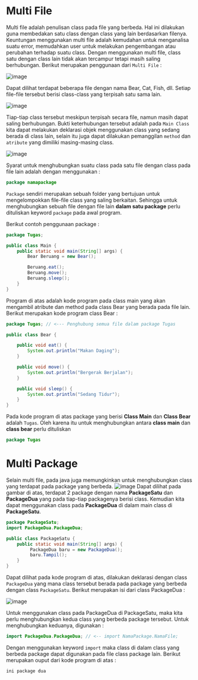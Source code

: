 # Multi File
Multi file adalah penulisan class pada file yang berbeda. Hal ini dilakukan guna membedakan satu class dengan class yang lain berdasarkan filenya. Keuntungan menggunakan multi file adalah kemudahan untuk menganalisa suatu error, memudahkan user untuk melakukan pengembangan atau perubahan terhadap suatu class. Dengan menggunakan multi file, class satu dengan class lain tidak akan tercampur tetapi masih saling berhubungan. Berikut merupakan penggunaan dari `Multi File` : 

![image](https://user-images.githubusercontent.com/94579033/203195470-ca9b559b-9424-4563-aaf5-5ed29a79084d.png)

Dapat dilihat terdapat beberapa file dengan nama Bear, Cat, Fish, dll. Setiap file-file tersebut berisi class-class yang terpisah satu sama lain. 

![image](https://user-images.githubusercontent.com/94579033/203195746-882cf6df-1b27-4ce0-acb7-270ea0ed2ffb.png)

Tiap-tiap class tersebut meskipun terpisah secara file, namun masih dapat saling berhubungan. Bukti keterhubungan tersebut adalah pada `Main Class` kita dapat melakukan deklarasi objek menggunakan class yang sedang berada di class lain, selain itu juga dapat dilakukan pemanggilan `method` dan `atribute` yang dimiliki masing-masing class. 

![image](https://user-images.githubusercontent.com/94579033/203195949-e953cf09-cefc-4def-bfb6-0af776fdbffe.png)

Syarat untuk menghubungkan suatu class pada satu file dengan class pada file lain adalah dengan menggunakan : 
``````Java
package namapackage
``````
`Package` sendiri merupakan sebuah folder yang bertujuan untuk mengelompokkan file-file class yang saling berkaitan. Sehingga untuk menghubungkan sebuah file dengan file lain **dalam satu package** perlu dituliskan keyword `package` pada awal program.

Berikut contoh penggunaan package : 
``````Java
package Tugas;

public class Main {
    public static void main(String[] args) {
        Bear Beruang = new Bear();

        Beruang.eat();
        Beruang.move();
        Beruang.sleep();
    }
}
``````
Program di atas adalah kode program pada class main yang akan mengambil atribute dan method pada class Bear yang berada pada file lain. Berikut merupakan kode program class Bear : 
``````Java
package Tugas; // <--- Penghubung semua file dalam package Tugas

public class Bear {

    public void eat() {
        System.out.println("Makan Daging");
    }

    public void move() {
        System.out.println("Bergerak Berjalan");
    }

    public void sleep() {
        System.out.println("Sedang Tidur");
    }
}
``````
Pada kode program di atas package yang berisi **Class Main** dan **Class Bear** adalah `Tugas`. Oleh karena itu untuk menghubungkan antara **class main** dan **class bear** perlu dituliskan
`````Java
package Tugas
``````

# Multi Package
Selain multi file, pada java juga memungkinkan untuk menghubungkan class yang terdapat pada package yang berbeda. 
![image](https://user-images.githubusercontent.com/94579033/203199312-858fd85a-a7d6-46f4-bf00-9c86ee3f943c.png)
Dapat dilihat pada gambar di atas, terdapat 2 package dengan nama **PackageSatu** dan **PackageDua** yang pada tiap-tiap packagenya berisi class. Kemudian kita dapat menggunakan class pada **PackageDua** di dalam main class di **PackageSatu**.
``````Java
package PackageSatu;
import PackageDua.PackageDua;

public class PackageSatu {
    public static void main(String[] args) {
         PackageDua baru = new PackageDua();
         baru.Tampil();
    }
}
``````
Dapat dilihat pada kode program di atas, dilakukan deklarasi dengan class `PackageDua` yang mana class tersebut berada pada package yang berbeda dengan class `PackageSatu`. Berikut merupakan isi dari class PackageDua : 

![image](https://user-images.githubusercontent.com/94579033/203199860-6b9da2c7-a0fc-4afe-8be1-41ce7274da85.png)

Untuk menggunakan class pada PackageDua di PackageSatu, maka kita perlu menghubungkan kedua class yang berbeda package tersebut. Untuk menghubungkan keduanya, digunakan : 
``````Java
import PackageDua.PackageDua; // <-- import NamaPackage.NamaFile;
``````
Dengan menggunakan keyword `import` maka class di dalam class yang berbeda package dapat digunakan pada file class package lain. Berikut merupakan ouput dari kode program di atas : 
``````
ini package dua
``````